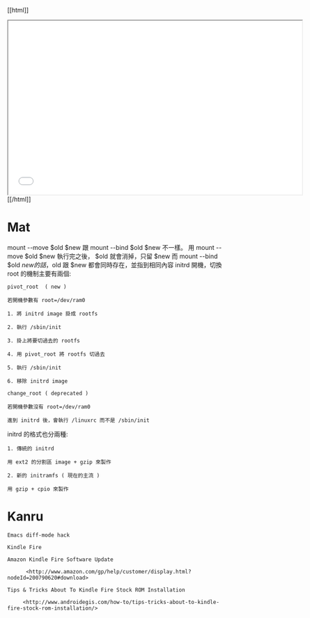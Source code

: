 


[[html]]
<iframe src='<http://pad.hackingthursday.org>  ?showControls=true&showChat=true&showLineNumbers=true&useMonospaceFont=false' width=675 height=400></iframe>
[[/html]]

# Mat

mount --move $old $new 跟 mount --bind $old $new 不一樣。
用 mount --move $old $new 執行完之後， $old 就會消掉，只留 $new 
而 mount --bind $old $new 的話，$old 跟 $new 都會同時存在，並指到相同內容
initrd 開機，切換 root 的機制主要有兩個:

    pivot_root  ( new )

    若開機參數有 root=/dev/ram0

    1. 將 initrd image 掛成 rootfs

    2. 執行 /sbin/init

    3. 掛上將要切過去的 rootfs

    4. 用 pivot_root 將 rootfs 切過去

    5. 執行 /sbin/init

    6. 移除 initrd image

    change_root ( deprecated )

    若開機參數沒有 root=/dev/ram0 

    進到 initrd 後，會執行 /linuxrc 而不是 /sbin/init

initrd 的格式也分兩種:

    1. 傳統的 initrd

    用 ext2 的分割區 image + gzip 來製作

    2. 新的 initramfs ( 現在的主流 )

    用 gzip + cpio 來製作

# Kanru


    Emacs diff-mode hack

    Kindle Fire

    Amazon Kindle Fire Software Update

          <http://www.amazon.com/gp/help/customer/display.html?nodeId=200790620#download>  

    Tips & Tricks About To Kindle Fire Stock ROM Installation

         <http://www.androidegis.com/how-to/tips-tricks-about-to-kindle-fire-stock-rom-installation/>  